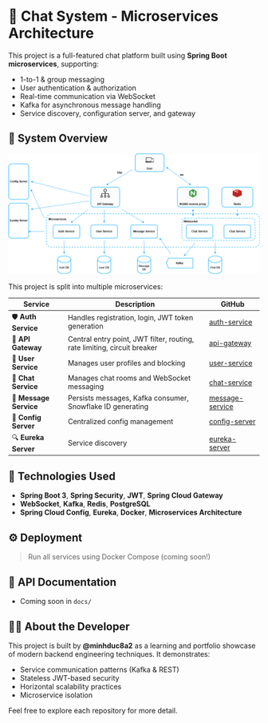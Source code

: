# 💬 Chat System - Microservices Architecture

This project is a full-featured chat platform built using **Spring Boot microservices**, supporting:
- 1-to-1 & group messaging
- User authentication & authorization
- Real-time communication via WebSocket
- Kafka for asynchronous message handling
- Service discovery, configuration server, and gateway

## 🧱 System Overview

![System Design](architecture/system-design.drawio.png)

This project is split into multiple microservices:

| Service | Description | GitHub |
|--------|-------------|--------|
| 🛡️ **Auth Service** | Handles registration, login, JWT token generation | [auth-service](https://github.com/minhduc8a2/chat-system-auth-service) |
| 🔐 **API Gateway** | Central entry point, JWT filter, routing, rate limiting, circuit breaker | [api-gateway](https://github.com/minhduc8a2/chat-system-api-gateway) |
| 👥 **User Service** | Manages user profiles and blocking | [user-service](https://github.com/minhduc8a2/chat-system-user-service) |
| 💬 **Chat Service** | Manages chat rooms and WebSocket messaging | [chat-service](https://github.com/minhduc8a2/chat-system-chat-service) |
| 📨 **Message Service** | Persists messages, Kafka consumer, Snowflake ID generating | [message-service](https://github.com/minhduc8a2/chat-system-message-service) |
| 🔧 **Config Server** | Centralized config management | [config-server](https://github.com/minhduc8a2/chat-system-config-server) |
| 🔍 **Eureka Server** | Service discovery | [eureka-server](https://github.com/minhduc8a2/chat-system-eureka-server) |

## 🚀 Technologies Used

- **Spring Boot 3**, **Spring Security**, **JWT**, **Spring Cloud Gateway**
- **WebSocket**, **Kafka**, **Redis**, **PostgreSQL**
- **Spring Cloud Config**, **Eureka**, **Docker**, **Microservices Architecture**

## ⚙️ Deployment

> Run all services using Docker Compose (coming soon!)

## 📂 API Documentation

- Coming soon in `docs/`

## 🙋‍♂️ About the Developer

This project is built by **@minhduc8a2** as a learning and portfolio showcase of modern backend engineering techniques. It demonstrates:
- Service communication patterns (Kafka & REST)
- Stateless JWT-based security
- Horizontal scalability practices
- Microservice isolation

Feel free to explore each repository for more detail.
